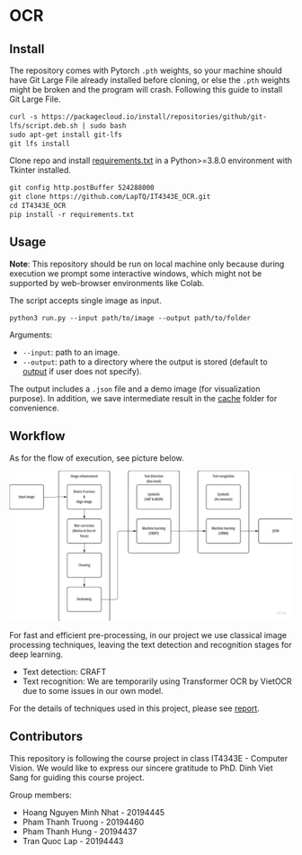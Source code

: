 # OCR

## Install

The repository comes with Pytorch `.pth` weights, so your machine should have Git Large File already installed before cloning, or else the `.pth` weights might be broken and the program will crash. Following this guide to install Git Large File.
```
curl -s https://packagecloud.io/install/repositories/github/git-lfs/script.deb.sh | sudo bash
sudo apt-get install git-lfs
git lfs install
```

Clone repo and install [requirements.txt](requirements.txt) in a Python>=3.8.0 environment with Tkinter installed.

```
git config http.postBuffer 524288000
git clone https://github.com/LapTQ/IT4343E_OCR.git
cd IT4343E_OCR
pip install -r requirements.txt
```

## Usage

**Note**: This repository should be run on local machine only because during execution we prompt some interactive windows, which might not be supported by web-browser environments like Colab.

The script accepts single image as input.

```
python3 run.py --input path/to/image --output path/to/folder
```

Arguments:
* `--input`: path to an image.
* `--output`: path to a directory where the output is stored (default to [output](output) if user does not specify). 

The output includes a `.json` file and a demo image (for visualization purpose). In addition, we save intermediate result in the [cache](cache) folder for convenience.

## Workflow

As for the flow of execution, see picture below.

![Flow](imgs/flow.jpg)

For fast and efficient pre-processing, in our project we use classical image processing techniques, leaving the text detection and recognition stages for deep learning.
* Text detection: CRAFT
* Text recognition: We are temporarily using Transformer OCR by VietOCR due to some issues in our own model.

For the details of techniques used in this project, please see [report](report.pdf).

## Contributors

This repository is following the course project in class IT4343E - Computer Vision. We would like to express our sincere gratitude to PhD. Dinh Viet Sang for guiding this course project.

Group members:
* Hoang Nguyen Minh Nhat - 20194445
* Pham Thanh Truong - 20194460
* Pham Thanh Hung - 20194437
* Tran Quoc Lap - 20194443

